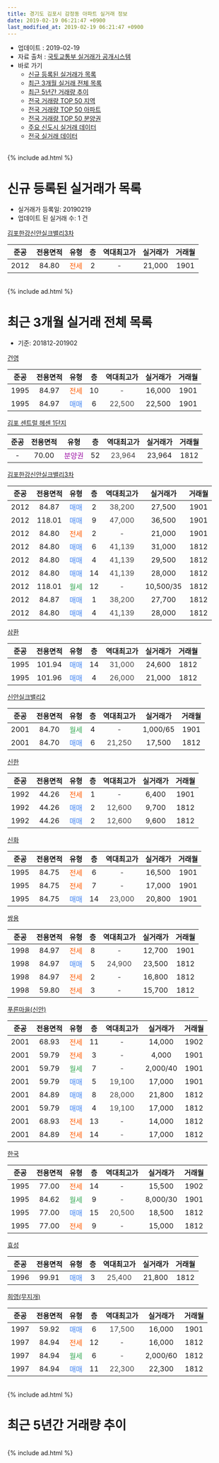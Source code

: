 ```yaml
---
title: 경기도 김포시 감정동 아파트 실거래 정보
date: 2019-02-19 06:21:47 +0900
last_modified_at: 2019-02-19 06:21:47 +0900
---
```


* 업데이트 : 2019-02-19
* 자료 출처 : [국토교통부 실거래가 공개시스템](http://rt.molit.go.kr)
* 바로 가기
    * [신규 등록된 실거래가 목록](#신규-등록된-실거래가-목록)
    * [최근 3개월 실거래 전체 목록](#최근-3개월-실거래-전체-목록)
    * [최근 5년간 거래량 추이](#최근-5년간-거래량-추이)
    * [전국 거래량 TOP 50 지역](https://ayogom.github.io/apt-trade-info/최근-3개월-전국에서-가장-거래가-많이-발생한-지역)
    * [전국 거래량 TOP 50 아파트](https://ayogom.github.io/apt-trade-info/최근-3개월-전국에서-가장-거래가-많이-발생한-아파트)
    * [전국 거래량 TOP 50 분양권](https://ayogom.github.io/apt-trade-info/최근-3개월-전국에서-가장-거래가-많이-발생한-분양권)
    * [주요 신도시 실거래 데이터](https://ayogom.github.io/apt-trade-info/주요-신도시)
    * [전국 실거래 데이터](https://ayogom.github.io/apt-trade-info/전국)
<br>
{% include ad.html %}
<br>

# 신규 등록된 실거래가 목록
* 실거래가 등록일: 20190219
* 업데이트 된 실거래 수: 1 건


[김포한강신안실크밸리3차](https://search.naver.com/search.naver?query=%EA%B2%BD%EA%B8%B0%EB%8F%84+%EA%B9%80%ED%8F%AC%EC%8B%9C+%EA%B0%90%EC%A0%95%EB%8F%99+%EA%B9%80%ED%8F%AC%ED%95%9C%EA%B0%95%EC%8B%A0%EC%95%88%EC%8B%A4%ED%81%AC%EB%B0%B8%EB%A6%AC3%EC%B0%A8)

|준공|전용면적|유형|층|역대최고가|실거래가|거래월|
|:---:|:---:|:---:|:---:|:---:|:---:|:---:|
|2012|84.80|<span style="color:#ff5a00">전세</span>|2|<span style="color:#444444">-</span>|21,000|1901|


<br>
{% include ad.html %}
<br>

# 최근 3개월 실거래 전체 목록
* 기준: 201812-201902


[건영](https://search.naver.com/search.naver?query=%EA%B2%BD%EA%B8%B0%EB%8F%84+%EA%B9%80%ED%8F%AC%EC%8B%9C+%EA%B0%90%EC%A0%95%EB%8F%99+%EA%B1%B4%EC%98%81)

|준공|전용면적|유형|층|역대최고가|실거래가|거래월|
|:---:|:---:|:---:|:---:|:---:|:---:|:---:|
|1995|84.97|<span style="color:#ff5a00">전세</span>|10|<span style="color:#444444">-</span>|16,000|1901|
|1995|84.97|<span style="color:#4285f3">매매</span>|6|<span style="color:#444444">22,500</span>|22,500|1901|

[김포 센트럴 헤센 1단지](https://search.naver.com/search.naver?query=%EA%B2%BD%EA%B8%B0%EB%8F%84+%EA%B9%80%ED%8F%AC%EC%8B%9C+%EA%B0%90%EC%A0%95%EB%8F%99+%EA%B9%80%ED%8F%AC+%EC%84%BC%ED%8A%B8%EB%9F%B4+%ED%97%A4%EC%84%BC+1%EB%8B%A8%EC%A7%80)

|준공|전용면적|유형|층|역대최고가|실거래가|거래월|
|:---:|:---:|:---:|:---:|:---:|:---:|:---:|
|-|70.00|<span style="color:#9C11A5">분양권</span>|52|<span style="color:#444444">23,964</span>|23,964|1812|

[김포한강신안실크밸리3차](https://search.naver.com/search.naver?query=%EA%B2%BD%EA%B8%B0%EB%8F%84+%EA%B9%80%ED%8F%AC%EC%8B%9C+%EA%B0%90%EC%A0%95%EB%8F%99+%EA%B9%80%ED%8F%AC%ED%95%9C%EA%B0%95%EC%8B%A0%EC%95%88%EC%8B%A4%ED%81%AC%EB%B0%B8%EB%A6%AC3%EC%B0%A8)

|준공|전용면적|유형|층|역대최고가|실거래가|거래월|
|:---:|:---:|:---:|:---:|:---:|:---:|:---:|
|2012|84.87|<span style="color:#4285f3">매매</span>|2|<span style="color:#444444">38,200</span>|27,500|1901|
|2012|118.01|<span style="color:#4285f3">매매</span>|9|<span style="color:#444444">47,000</span>|36,500|1901|
|2012|84.80|<span style="color:#ff5a00">전세</span>|2|<span style="color:#444444">-</span>|21,000|1901|
|2012|84.80|<span style="color:#4285f3">매매</span>|6|<span style="color:#444444">41,139</span>|31,000|1812|
|2012|84.80|<span style="color:#4285f3">매매</span>|4|<span style="color:#444444">41,139</span>|29,500|1812|
|2012|84.80|<span style="color:#4285f3">매매</span>|14|<span style="color:#444444">41,139</span>|28,000|1812|
|2012|118.01|<span style="color:#34a853">월세</span>|12|<span style="color:#444444">-</span>|10,500/35|1812|
|2012|84.87|<span style="color:#4285f3">매매</span>|1|<span style="color:#444444">38,200</span>|27,700|1812|
|2012|84.80|<span style="color:#4285f3">매매</span>|4|<span style="color:#444444">41,139</span>|28,000|1812|

[삼환](https://search.naver.com/search.naver?query=%EA%B2%BD%EA%B8%B0%EB%8F%84+%EA%B9%80%ED%8F%AC%EC%8B%9C+%EA%B0%90%EC%A0%95%EB%8F%99+%EC%82%BC%ED%99%98)

|준공|전용면적|유형|층|역대최고가|실거래가|거래월|
|:---:|:---:|:---:|:---:|:---:|:---:|:---:|
|1995|101.94|<span style="color:#4285f3">매매</span>|14|<span style="color:#444444">31,000</span>|24,600|1812|
|1995|101.96|<span style="color:#4285f3">매매</span>|4|<span style="color:#444444">26,000</span>|21,000|1812|

[신안실크밸리2](https://search.naver.com/search.naver?query=%EA%B2%BD%EA%B8%B0%EB%8F%84+%EA%B9%80%ED%8F%AC%EC%8B%9C+%EA%B0%90%EC%A0%95%EB%8F%99+%EC%8B%A0%EC%95%88%EC%8B%A4%ED%81%AC%EB%B0%B8%EB%A6%AC2)

|준공|전용면적|유형|층|역대최고가|실거래가|거래월|
|:---:|:---:|:---:|:---:|:---:|:---:|:---:|
|2001|84.70|<span style="color:#34a853">월세</span>|4|<span style="color:#444444">-</span>|1,000/65|1901|
|2001|84.70|<span style="color:#4285f3">매매</span>|6|<span style="color:#444444">21,250</span>|17,500|1812|

[신한](https://search.naver.com/search.naver?query=%EA%B2%BD%EA%B8%B0%EB%8F%84+%EA%B9%80%ED%8F%AC%EC%8B%9C+%EA%B0%90%EC%A0%95%EB%8F%99+%EC%8B%A0%ED%95%9C)

|준공|전용면적|유형|층|역대최고가|실거래가|거래월|
|:---:|:---:|:---:|:---:|:---:|:---:|:---:|
|1992|44.26|<span style="color:#ff5a00">전세</span>|1|<span style="color:#444444">-</span>|6,400|1901|
|1992|44.26|<span style="color:#4285f3">매매</span>|2|<span style="color:#444444">12,600</span>|9,700|1812|
|1992|44.26|<span style="color:#4285f3">매매</span>|2|<span style="color:#444444">12,600</span>|9,600|1812|

[신화](https://search.naver.com/search.naver?query=%EA%B2%BD%EA%B8%B0%EB%8F%84+%EA%B9%80%ED%8F%AC%EC%8B%9C+%EA%B0%90%EC%A0%95%EB%8F%99+%EC%8B%A0%ED%99%94)

|준공|전용면적|유형|층|역대최고가|실거래가|거래월|
|:---:|:---:|:---:|:---:|:---:|:---:|:---:|
|1995|84.75|<span style="color:#ff5a00">전세</span>|6|<span style="color:#444444">-</span>|16,500|1901|
|1995|84.75|<span style="color:#ff5a00">전세</span>|7|<span style="color:#444444">-</span>|17,000|1901|
|1995|84.75|<span style="color:#4285f3">매매</span>|14|<span style="color:#444444">23,000</span>|20,800|1901|

[쌍용](https://search.naver.com/search.naver?query=%EA%B2%BD%EA%B8%B0%EB%8F%84+%EA%B9%80%ED%8F%AC%EC%8B%9C+%EA%B0%90%EC%A0%95%EB%8F%99+%EC%8C%8D%EC%9A%A9)

|준공|전용면적|유형|층|역대최고가|실거래가|거래월|
|:---:|:---:|:---:|:---:|:---:|:---:|:---:|
|1998|84.97|<span style="color:#ff5a00">전세</span>|8|<span style="color:#444444">-</span>|12,700|1901|
|1998|84.97|<span style="color:#4285f3">매매</span>|5|<span style="color:#444444">24,900</span>|23,500|1812|
|1998|84.97|<span style="color:#ff5a00">전세</span>|2|<span style="color:#444444">-</span>|16,800|1812|
|1998|59.80|<span style="color:#ff5a00">전세</span>|3|<span style="color:#444444">-</span>|15,700|1812|

[푸른마을(신안)](https://search.naver.com/search.naver?query=%EA%B2%BD%EA%B8%B0%EB%8F%84+%EA%B9%80%ED%8F%AC%EC%8B%9C+%EA%B0%90%EC%A0%95%EB%8F%99+%ED%91%B8%EB%A5%B8%EB%A7%88%EC%9D%84%28%EC%8B%A0%EC%95%88%29)

|준공|전용면적|유형|층|역대최고가|실거래가|거래월|
|:---:|:---:|:---:|:---:|:---:|:---:|:---:|
|2001|68.93|<span style="color:#ff5a00">전세</span>|11|<span style="color:#444444">-</span>|14,000|1902|
|2001|59.79|<span style="color:#ff5a00">전세</span>|3|<span style="color:#444444">-</span>|4,000|1901|
|2001|59.79|<span style="color:#34a853">월세</span>|7|<span style="color:#444444">-</span>|2,000/40|1901|
|2001|59.79|<span style="color:#4285f3">매매</span>|5|<span style="color:#444444">19,100</span>|17,000|1901|
|2001|84.89|<span style="color:#4285f3">매매</span>|8|<span style="color:#444444">28,000</span>|21,800|1812|
|2001|59.79|<span style="color:#4285f3">매매</span>|4|<span style="color:#444444">19,100</span>|17,000|1812|
|2001|68.93|<span style="color:#ff5a00">전세</span>|13|<span style="color:#444444">-</span>|14,000|1812|
|2001|84.89|<span style="color:#ff5a00">전세</span>|14|<span style="color:#444444">-</span>|17,000|1812|

[한국](https://search.naver.com/search.naver?query=%EA%B2%BD%EA%B8%B0%EB%8F%84+%EA%B9%80%ED%8F%AC%EC%8B%9C+%EA%B0%90%EC%A0%95%EB%8F%99+%ED%95%9C%EA%B5%AD)

|준공|전용면적|유형|층|역대최고가|실거래가|거래월|
|:---:|:---:|:---:|:---:|:---:|:---:|:---:|
|1995|77.00|<span style="color:#ff5a00">전세</span>|14|<span style="color:#444444">-</span>|15,500|1902|
|1995|84.62|<span style="color:#34a853">월세</span>|9|<span style="color:#444444">-</span>|8,000/30|1901|
|1995|77.00|<span style="color:#4285f3">매매</span>|15|<span style="color:#444444">20,500</span>|18,500|1812|
|1995|77.00|<span style="color:#ff5a00">전세</span>|9|<span style="color:#444444">-</span>|15,000|1812|

[효성](https://search.naver.com/search.naver?query=%EA%B2%BD%EA%B8%B0%EB%8F%84+%EA%B9%80%ED%8F%AC%EC%8B%9C+%EA%B0%90%EC%A0%95%EB%8F%99+%ED%9A%A8%EC%84%B1)

|준공|전용면적|유형|층|역대최고가|실거래가|거래월|
|:---:|:---:|:---:|:---:|:---:|:---:|:---:|
|1996|99.91|<span style="color:#4285f3">매매</span>|3|<span style="color:#444444">25,400</span>|21,800|1812|

[희영(무지개)](https://search.naver.com/search.naver?query=%EA%B2%BD%EA%B8%B0%EB%8F%84+%EA%B9%80%ED%8F%AC%EC%8B%9C+%EA%B0%90%EC%A0%95%EB%8F%99+%ED%9D%AC%EC%98%81%28%EB%AC%B4%EC%A7%80%EA%B0%9C%29)

|준공|전용면적|유형|층|역대최고가|실거래가|거래월|
|:---:|:---:|:---:|:---:|:---:|:---:|:---:|
|1997|59.92|<span style="color:#4285f3">매매</span>|6|<span style="color:#444444">17,500</span>|16,000|1901|
|1997|84.94|<span style="color:#ff5a00">전세</span>|12|<span style="color:#444444">-</span>|16,000|1812|
|1997|84.94|<span style="color:#34a853">월세</span>|6|<span style="color:#444444">-</span>|2,000/60|1812|
|1997|84.94|<span style="color:#4285f3">매매</span>|11|<span style="color:#444444">22,300</span>|22,300|1812|


<br>
{% include ad.html %}
<br>

# 최근 5년간 거래량 추이


<div style="width:100%;">
    <canvas id="deal_progress" height="200"></canvas>
</div>

<script>
new Chart(document.getElementById("deal_progress"), {
    type: 'line',
    data: {
        labels: ['201402','201403','201404','201405','201406','201407','201408','201409','201410','201411','201412','201501','201502','201503','201504','201505','201506','201507','201508','201509','201510','201511','201512','201601','201602','201603','201604','201605','201606','201607','201608','201609','201610','201611','201612','201701','201702','201703','201704','201705','201706','201707','201708','201709','201710','201711','201712','201801','201802','201803','201804','201805','201806','201807','201808','201809','201810','201811','201812','201901','201902'],
        datasets: [{
            label: '매매',
            pointRadius: 1,
            data: [49, 55, 33, 43, 41, 43, 58, 52, 64, 42, 39, 59, 53, 74, 69, 89, 85, 68, 45, 51, 42, 24, 27, 13, 29, 32, 40, 41, 40, 49, 48, 49, 60, 40, 38, 22, 28, 37, 24, 41, 62, 53, 33, 34, 32, 39, 24, 26, 21, 35, 31, 22, 21, 30, 29, 27, 38, 14, 17, 6, 0],
            borderColor: "rgba(255, 201, 14, 1)",
            backgroundColor: "rgba(255, 201, 14, 0.5)",
            fill: false,
            lineTension: 0
        },{
            label: '전월세',
            pointRadius: 1,
            data: [41, 48, 27, 33, 31, 44, 41, 39, 31, 31, 23, 26, 23, 37, 31, 16, 34, 30, 20, 28, 35, 18, 18, 20, 30, 37, 45, 32, 23, 34, 30, 25, 32, 19, 28, 11, 26, 21, 18, 18, 27, 18, 19, 16, 12, 23, 8, 13, 14, 19, 26, 15, 13, 18, 17, 17, 20, 14, 8, 10, 2],
            borderColor: "rgba(0, 141, 185, 1)",
            backgroundColor: "rgba(0, 141, 185, 0.5)",
            fill: false,
            lineTension: 0
        }
        ]
    },
    options: {
        responsive: true,
        title: {
            display: false
        },
        tooltips: {
            mode: 'index',
            intersect: false
        },
        hover: {
            mode: 'nearest',
            intersect: true
        },
        scales: {
            xAxes: [{
                display: true,
                scaleLabel: {
                    display: true,
                    labelString: '년/월'
                }
            }],
            yAxes: [{
                display: true,
                ticks: {
                    suggestedMin: 0,
                },
                scaleLabel: {
                    display: true,
                    labelString: '실거래 수'
                }
            }]
        }
    }
});

</script>


<br>
{% include ad.html %}
<br>

